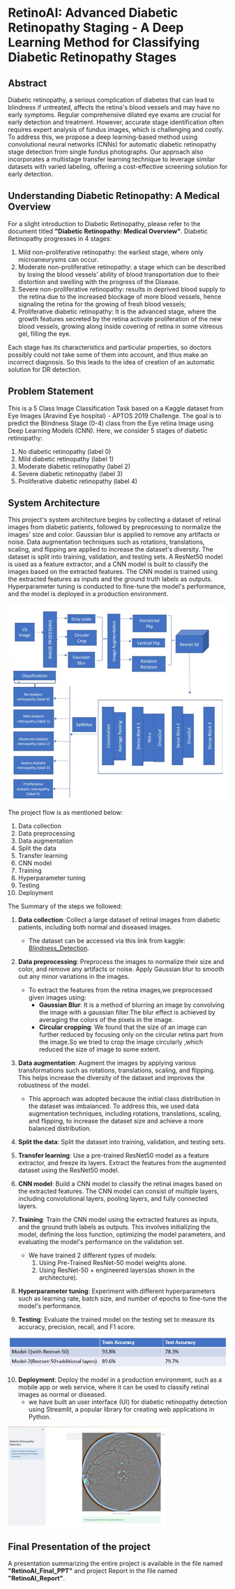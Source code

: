 # RetinoAI: Advanced Diabetic Retinopathy Staging - A Deep Learning Method for Classifying Diabetic Retinopathy Stages

## Abstract
Diabetic retinopathy, a serious complication of diabetes that can lead to blindness if untreated, affects the retina's blood vessels and may have no early symptoms. Regular comprehensive dilated eye exams are crucial for early detection and treatment. However, accurate stage identification often requires expert analysis of fundus images, which is challenging and costly. To address this, we propose a deep learning-based method using convolutional neural networks (CNNs) for automatic diabetic retinopathy stage detection from single fundus photographs. Our approach also incorporates a multistage transfer learning technique to leverage similar datasets with varied labeling, offering a cost-effective screening solution for early detection.



## Understanding Diabetic Retinopathy: A Medical Overview
For a slight introduction to Diabetic Retinopathy, please refer to the document titled **"Diabetic Retinopathy: Medical Overview"**.
Diabetic Retinopathy progresses in 4 stages:
1. Mild non-proliferative retinopathy: the earliest stage, where only microaneurysms 
can occur.
2. Moderate non-proliferative retinopathy: a stage which can be described by losing 
the blood vessels’ ability of blood transportation due to their distortion and swelling 
with the progress of the Disease.
3. Severe non-proliferative retinopathy: results in deprived blood supply to the retina 
due to the increased blockage of more blood vessels, hence signaling the retina for 
the growing of fresh blood vessels; 
4. Proliferative diabetic retinopathy: It is the advanced stage, where the growth 
features secreted by the retina activate proliferation of the new blood vessels, 
growing along inside covering of retina in some vitreous gel, filling the eye.<br/>

Each stage has its characteristics and particular properties, so doctors possibly could 
not take some of them into account, and thus make an incorrect diagnosis. So this 
leads to the idea of creation of an automatic solution for DR detection.

## Problem Statement
This is a 5 Class Image Classification Task based on a Kaggle dataset 
from Eye Images (Aravind Eye hospital) - APTOS 2019 Challenge. The goal is to 
predict the Blindness Stage (0-4) class from the Eye retina Image using Deep 
Learning Models (CNN).
Here, we consider 5 stages of diabetic retinopathy:
1. No diabetic retinopathy (label 0)
2. Mild diabetic retinopathy (label 1)
3. Moderate diabetic retinopathy (label 2)
4. Severe diabetic retinopathy (label 3)
5. Proliferative diabetic retinopathy (label 4)

## System Architecture
This project's system architecture begins by collecting a dataset of retinal images 
from diabetic patients, followed by preprocessing to normalize the images' size 
and color. Gaussian blur is applied to remove any artifacts or noise. Data 
augmentation techniques such as rotations, translations, scaling, and flipping are 
applied to increase the dataset's diversity. The dataset is split into training, 
validation, and testing sets. A ResNet50 model is used as a feature extractor, and a 
CNN model is built to classify the images based on the extracted features. The 
CNN model is trained using the extracted features as inputs and the ground truth 
labels as outputs. Hyperparameter tuning is conducted to fine-tune the model's 
performance, and the model is deployed in a production environment.
<div style="text-align: center;">
  <img src="architecture.jpg" alt="architecture"/>
</div>

The project flow is as mentioned below:
1. Data collection
2. Data preprocessing
3. Data augmentation
4. Split the data
5. Transfer learning
6. CNN model
7. Training
8. Hyperparameter tuning
9. Testing
10. Deployment

The Summary of the steps we followed:
1. **Data collection**: Collect a large dataset of retinal images from diabetic 
patients, including both normal and diseased images.
    - The dataset can be accessed via this link from kaggle: [Blindness_Detection](https://www.kaggle.com/competitions/aptos2019-blindness-detection/data).
3. **Data preprocessing**: Preprocess the images to normalize their size and 
color, and remove any artifacts or noise. Apply Gaussian blur to smooth 
out any minor variations in the images.
    - To extract the features from the retina images,we preprocessed given images 
using:
       - **Gaussian Blur**: It is a method of blurring an image by convolving the image with 
a gaussian filter.The blur effect is achieved by averaging the colors of the pixels 
in the image. 
       - **Circular cropping**: We found that the size of an image can further reduced by 
focusing only on the circular retina part from the image.So we tried to crop the 
image circularly ,which reduced the size of image to some extent.

3. **Data augmentation**: Augment the images by applying various 
transformations such as rotations, translations, scaling, and flipping. This 
helps increase the diversity of the dataset and improves the robustness of 
the model.
    - This approach was adopted because the initial class distribution in the dataset was imbalanced. To address this, we used data augmentation techniques, including rotations, translations, scaling, and flipping, to increase the dataset size and achieve a more balanced distribution.
4. **Split the data**: Split the dataset into training, validation, and testing sets.
5. **Transfer learning**: Use a pre-trained ResNet50 model as a feature 
extractor, and freeze its layers. Extract the features from the augmented 
dataset using the ResNet50 model.
6. **CNN model**: Build a CNN model to classify the retinal images based on 
the extracted features. The CNN model can consist of multiple layers, 
including convolutional layers, pooling layers, and fully connected layers.
7. **Training**: Train the CNN model using the extracted features as inputs, and 
the ground truth labels as outputs. This involves initializing the model, 
defining the loss function, optimizing the model parameters, and 
evaluating the model's performance on the validation set.
    - We have trained 2 different types of models:
      1. Using Pre-Trained ResNet-50 model weights alone.
      2. Using ResNet-50 + engineered layers(as shown in the architecture).
8. **Hyperparameter tuning**: Experiment with different hyperparameters such 
as learning rate, batch size, and number of epochs to fine-tune the model's 
performance.
9. **Testing**: Evaluate the trained model on the testing set to measure its 
accuracy, precision, recall, and F1 score.
<img src="results.jpg" alt="results"/>

10. **Deployment**: Deploy the model in a production environment, such as a 
mobile app or web service, where it can be used to classify retinal images 
as normal or diseased.
    - we have built an user interface (UI) for diabetic retinopathy detection using Streamlit, a popular library for creating web applications in Python.
<img src="UI_preview.jpg" alt="UI preview"/>

## Final Presentation of the project
A presentation summarizing the entire project is available in the file named **"RetinoAI_Final_PPT"** and project Report in the file named **"RetinoAI_Report"**.

